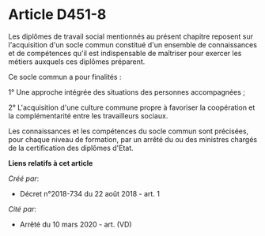 # Article D451-8

Les diplômes de travail social mentionnés au présent chapitre reposent sur l'acquisition d'un socle commun constitué d'un
ensemble de connaissances et de compétences qu'il est indispensable de maîtriser pour exercer les métiers auxquels ces
diplômes préparent.

Ce socle commun a pour finalités :

1° Une approche intégrée des situations des personnes accompagnées ;

2° L'acquisition d'une culture commune propre à favoriser la coopération et la complémentarité entre les travailleurs
sociaux.

Les connaissances et les compétences du socle commun sont précisées, pour chaque niveau de formation, par un arrêté du ou des
ministres chargés de la certification des diplômes d'Etat.

**Liens relatifs à cet article**

_Créé par_:

  - Décret n°2018-734 du 22 août 2018 - art. 1

_Cité par_:

  - Arrêté du 10 mars 2020 - art. (VD)
